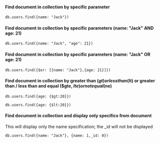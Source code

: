#### Find document in collection by specific parameter
```
db.users.find({name: "Jack"})
```

#### Find document in collection by specific parameters (name: "Jack" AND age: 21)
```
db.users.find({name: "Jack", "age": 21})
```

#### Find document in collection by specific parameters (name: "Jack" OR age: 21)
```
db.users.find({$or: [{name: "Jack"},{age: 21}]})
```

#### Find document in collection by greater than ($gt) or less than ($lt) or greater than / less than and equal ($gte, $lte) or not equal ($ne)
```
db.users.find({age: {$gt:20}})
```
```
db.users.find({age: {$lt:20}})
```
#### Find document in collection and display only specifics from document
This will display only the name specification; the _id will not be displayed
```
db.users.find({name: "Jack"}, {name: 1,_id: 0})
```
